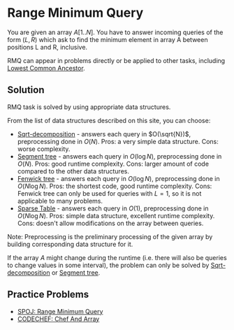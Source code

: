 <!--?title Range Minimum Query -->

# Range Minimum Query

You are given an array $A[1..N]$. You have to answer incoming queries of the form $(L, R)$ which ask to find the minimum element in array A between positions L and R, inclusive.

RMQ can appear in problems directly or be applied to other tasks, including [Lowest Common Ancestor](../graph/lca.html).

## Solution

RMQ task is solved by using appropriate data structures.

From the list of data structures described on this site, you can choose:

- [Sqrt-decomposition]() - answers each query in $O(\sqrt{N})$, preprocessing done in $O(N)$.
  Pros: a very simple data structure. Cons: worse complexity.
- [Segment tree]() - answers each query in $O(\log N)$, preprocessing done in $O(N)$.
  Pros: good runtime complexity. Cons: larger amount of code compared to the other data structures.
- [Fenwick tree](../data_structures/fenwick.html) - answers each query in $O(\log N)$, preprocessing done in $O(N \log N)$.
  Pros: the shortest code, good runtime complexity. Cons: Fenwick tree can only be used for queries with $L = 1$, so it is not applicable to many problems.
- [Sparse Table](../data_structures/sparse-table.html) - answers each query in $O(1)$, preprocessing done in $O(N \log N)$.
  Pros: simple data structure, excellent runtime complexity. Cons: doesn't allow modifications on the array between queries.

Note: Preprocessing is the preliminary processing of the given array by building corresponding data structure for it.

If the array $A$ might change during the runtime (i.e. there will also be queries to change values in some interval), the problem can only be solved by [Sqrt-decomposition]() or [Segment tree]().

## Practice Problems
- [SPOJ: Range Minimum Query](http://www.spoj.com/problems/RMQSQ/)
- [CODECHEF: Chef And Array](https://www.codechef.com/problems/FRMQ)
